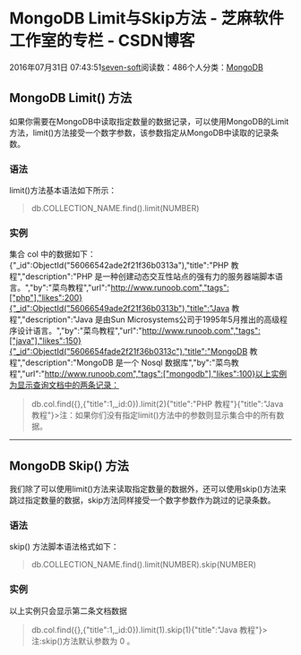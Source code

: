 
# MongoDB Limit与Skip方法 -  芝麻软件工作室的专栏 - CSDN博客


2016年07月31日 07:43:51[seven-soft](https://me.csdn.net/softn)阅读数：486个人分类：[MongoDB																](https://blog.csdn.net/softn/article/category/6339531)



## MongoDB Limit() 方法
如果你需要在MongoDB中读取指定数量的数据记录，可以使用MongoDB的Limit方法，limit()方法接受一个数字参数，该参数指定从MongoDB中读取的记录条数。
### 语法
limit()方法基本语法如下所示：
>db.COLLECTION_NAME.find().limit(NUMBER)
### 实例
集合 col 中的数据如下：
{"_id":ObjectId("56066542ade2f21f36b0313a"),"title":"PHP 教程","description":"PHP 是一种创建动态交互性站点的强有力的服务器端脚本语言。","by":"菜鸟教程","url":"http://www.runoob.com","tags":["php"],"likes":200}{"_id":ObjectId("56066549ade2f21f36b0313b"),"title":"Java 教程","description":"Java 是由Sun Microsystems公司于1995年5月推出的高级程序设计语言。","by":"菜鸟教程","url":"http://www.runoob.com","tags":["java"],"likes":150}{"_id":ObjectId("5606654fade2f21f36b0313c"),"title":"MongoDB 教程","description":"MongoDB 是一个 Nosql 数据库","by":"菜鸟教程","url":"http://www.runoob.com","tags":["mongodb"],"likes":100}以上实例为显示查询文档中的两条记录：
>db.col.find({},{"title":1,_id:0}).limit(2){"title":"PHP 教程"}{"title":"Java 教程"}>注：如果你们没有指定limit()方法中的参数则显示集合中的所有数据。
---

## MongoDB Skip() 方法
我们除了可以使用limit()方法来读取指定数量的数据外，还可以使用skip()方法来跳过指定数量的数据，skip方法同样接受一个数字参数作为跳过的记录条数。
### 语法
skip() 方法脚本语法格式如下：
>db.COLLECTION_NAME.find().limit(NUMBER).skip(NUMBER)
### 实例
以上实例只会显示第二条文档数据
>db.col.find({},{"title":1,_id:0}).limit(1).skip(1){"title":"Java 教程"}>注:skip()方法默认参数为 0 。

